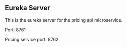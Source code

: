 ## Eureka Server

This is the eureka server for the pricing api microservice.

Port: 8761

Pricing service port: 8762